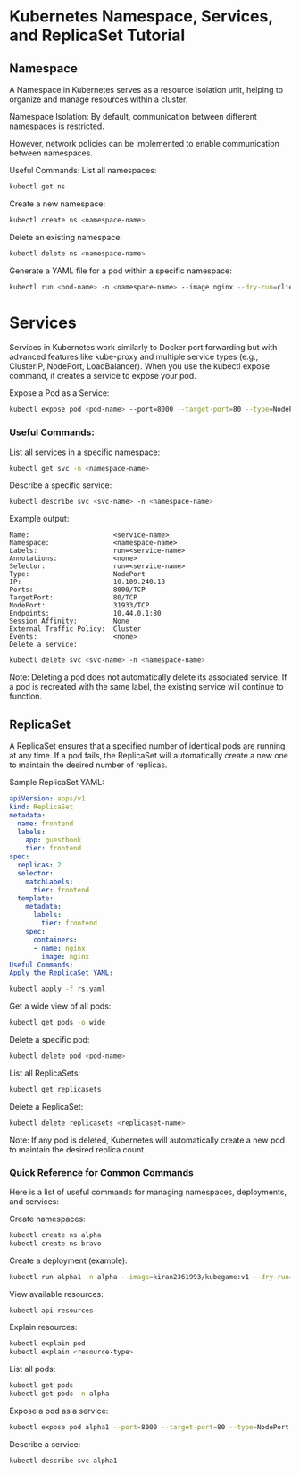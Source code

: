 #    Kubernetes Namespace, Services, and ReplicaSet Tutorial
## Namespace
A Namespace in Kubernetes serves as a resource isolation unit, helping to organize and manage resources within a cluster.

Namespace Isolation: By default, communication between different namespaces is restricted.

However, network policies can be implemented to enable communication between namespaces.

Useful Commands:
List all namespaces:

```bash
kubectl get ns
``` 
Create a new namespace:

```bash
kubectl create ns <namespace-name>
```
Delete an existing namespace:
```bash
kubectl delete ns <namespace-name>
```
Generate a YAML file for a pod within a specific namespace:

```bash
kubectl run <pod-name> -n <namespace-name> --image nginx --dry-run=client -o yaml
```
# Services
Services in Kubernetes work similarly to Docker port forwarding but with advanced features like kube-proxy and multiple service types (e.g., ClusterIP, NodePort, LoadBalancer). When you use the kubectl expose command, it creates a service to expose your pod.

Expose a Pod as a Service:
```bash
kubectl expose pod <pod-name> --port=8000 --target-port=80 --type=NodePort -n <namespace-name>
```
### Useful Commands:
List all services in a specific namespace:

```bash
kubectl get svc -n <namespace-name>
```
Describe a specific service:
```bash
kubectl describe svc <svc-name> -n <namespace-name>
```
Example output:

```text
Name:                     <service-name>
Namespace:                <namespace-name>
Labels:                   run=<service-name>
Annotations:              <none>
Selector:                 run=<service-name>
Type:                     NodePort
IP:                       10.109.240.18
Ports:                    8000/TCP
TargetPort:               80/TCP
NodePort:                 31933/TCP
Endpoints:                10.44.0.1:80
Session Affinity:         None
External Traffic Policy:  Cluster
Events:                   <none>
Delete a service:
```

```bash
kubectl delete svc <svc-name> -n <namespace-name>
```
Note: Deleting a pod does not automatically delete its associated service. If a pod is recreated with the same label, the existing service will continue to function.

## ReplicaSet
A ReplicaSet ensures that a specified number of identical pods are running at any time. If a pod fails, the ReplicaSet will automatically create a new one to maintain the desired number of replicas.

Sample ReplicaSet YAML:
```yaml
apiVersion: apps/v1
kind: ReplicaSet
metadata:
  name: frontend
  labels:
    app: guestbook
    tier: frontend
spec:
  replicas: 2
  selector:
    matchLabels:
      tier: frontend
  template:
    metadata:
      labels:
        tier: frontend
    spec:
      containers:
      - name: nginx
        image: nginx
Useful Commands:
Apply the ReplicaSet YAML:
```
```bash
kubectl apply -f rs.yaml
```
Get a wide view of all pods:

```bash
kubectl get pods -o wide
```

Delete a specific pod:

```bash
kubectl delete pod <pod-name>
```
List all ReplicaSets:

```bash
kubectl get replicasets
```
Delete a ReplicaSet:

```bash
kubectl delete replicasets <replicaset-name>
```
Note: If any pod is deleted, Kubernetes will automatically create a new pod to maintain the desired replica count.

### Quick Reference for Common Commands
Here is a list of useful commands for managing namespaces, deployments, and services:

Create namespaces:

```bash
kubectl create ns alpha
kubectl create ns bravo
```
Create a deployment (example):

```bash
kubectl run alpha1 -n alpha --image=kiran2361993/kubegame:v1 --dry-run=client -o yaml
```
View available resources:

```bash
kubectl api-resources
```
Explain resources:

```bash
kubectl explain pod
kubectl explain <resource-type>
```

List all pods:

```bash
kubectl get pods
kubectl get pods -n alpha
```
Expose a pod as a service:

```bash
kubectl expose pod alpha1 --port=8000 --target-port=80 --type=NodePort
```
Describe a service:

```bash
kubectl describe svc alpha1
```